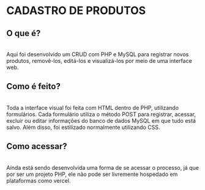 <h1>CADASTRO DE PRODUTOS</h1>

<p><h2><strong>O que é?</strong></h2><br/>Aqui foi desenvolvido um CRUD com PHP e MySQL para registrar novos produtos, removê-los, editá-los e visualizá-los por meio de uma interface web.</p>

<p><h2><strong>Como é feito?</strong></h2><br/>Toda a interface visual foi feita com HTML dentro de PHP, utilizando formulários. Cada formulário utiliza o método POST para registrar, acessar, excluir ou editar informações do banco de dados MySQL em que tudo está salvo. Além disso, foi estilizado normalmente utilizando CSS.</p>

<p><h2><strong>Como acessar?</strong></h2><br/>Ainda está sendo desenvolvida uma forma de se acessar o processo, já que por ser um projeto PHP, ele não pode ser livremente hospedado em plataformas como vercel.</p>
